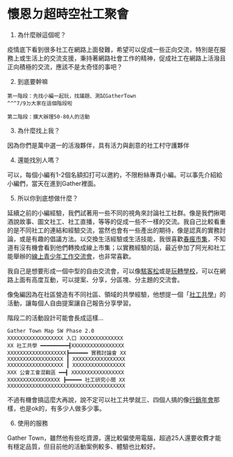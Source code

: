 # 懷恩ㄉ超時空社工聚會
1. 為什麼辦這個呢？

疫情底下看到很多社工在網路上面發難，希望可以促成一些正向交流，特別是在服務上或生活上的交流支援，秉持著網路社會工作的精神，促成社工在網路上活潑且正向積極的交流，應該不是太奇怪的事吧？

2. 到底要幹嘛


```
第一階段：先找小編一起玩，找議題、測試GatherTown 
^^^7/9ㄉ大家在這個階段啦

第二階段：擴大辦理50-80人的活動
``` 


3. 為什麼找上我？

因為你們是萬中選一的活潑夥伴，具有活力與創意的社工村守護夥伴

4. 還能找別人嗎？

可以，每個小編有1-2個名額扣打可以邀約，不限粉絲專頁小編。可以事先介紹給小編們，當天在進到Gather裡面。

5. 所以你到底想做什麼？

延續之前的小編經驗，我們試著用一些不同的視角來討論社工社群。像是我們揪喝酒說故事、圖文社工、社工直播，等等的促成一些不一樣的交流。我自己比較看重的是不同社工的連結和經驗交流，當然也會有一些產出的期待，像是認真的實務討論，或是有趣的倡議方法。以交換生活經驗或生活技能，我很喜歡[春瘋市集](https://www.facebook.com/%E7%A4%BE%E5%B7%A5%E6%98%A5%E7%98%8B%E5%B8%82%E9%9B%86-535387266842956/)，不知道有沒有機會看到他們轉換成線上市集；以實務經驗的話，最近參加了阿光和社工能舉辦的[線上青少年工作交流會](https://www.facebook.com/swopener2020/posts/167482292007729)，也非常喜歡。

我自己是想要形成一個中型的自由交流會，可以像[駭客松](https://g0v.hackmd.io/@jothon/HyNp1Xc_u)或是[玩轉學校](https://flipedu.parenting.com.tw/article/6612)，可以在網路上面有高度互動，可以提案、分享，分區塊、分主題的交流會。

像兔編因為在社區營造有不同社區、領域的共學經驗，他想提一個「[社工共學](https://g0v.hackmd.io/@4K-LOSncRj6HJBL5eTsfvw/S12JrPeT_)」的活動，讓每個人自由提案讓自己報告分享學習。

階段二的活動設計可能會長成這樣...
```
Gather Town Map SW Phase 2.0
XXXXXXXXXXXXXXXXXX 入口 XXXXXXXXXXXXXX
XX 社工共學 ━━━━━━━━━┫XXXXXXXXXXXXXXXXX
XXXXXXXXXXXXXXXXXXX┣━━━━━━ 實務討論會 XX
XXXXXXXXXXXXXXXXXX ┃ XXXXXXXXXXXXXXXXX
XXXXXXXXXXXXXXXXXX ┃ XXXXXXXXXXXXXXXXX
XXX 公會工會混戰區 ━━┫ XXXXXXXXXXXXXXXXX
XXXXXXXXXXXXXXXXX ┣━━━━━ 社工研究小間 XX
XXXXXXXXXXXXXXXXXXXXXXXXXXXXXXXXXXXXXX
```
不過有機會搞這麼大再說，說不定可以社工共學就三、四個人搞的像[行銷年會](https://www.taiwansocialmarketing.com/)那樣，也是ok的，有多少人做多少事。

6. 使用的服務

Gather Town，雖然他有些吃資源，還比較偏使用電腦，超過25人還要收費才能有穩定品質，但目前他的活動案例較多、體驗也比較好。